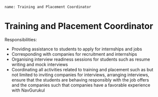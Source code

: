 ```ngMeta
name: Training and Placement Coordinator
```

# Training and Placement Coordinator

Responsibilities:
- Providing assistance to students to apply for internships and jobs
- Corresponding with companies for recruitment and internships
- Organising interview readiness sessions for students such as resume writing and mock interviews
- Coordinating all activities related to training and placement such as but not limited to inviting companies for interviews, arranging interviews, ensure that the students are behaving responsibly with the job offers and the companies such that companies have a favorable experience with NavGurukul

